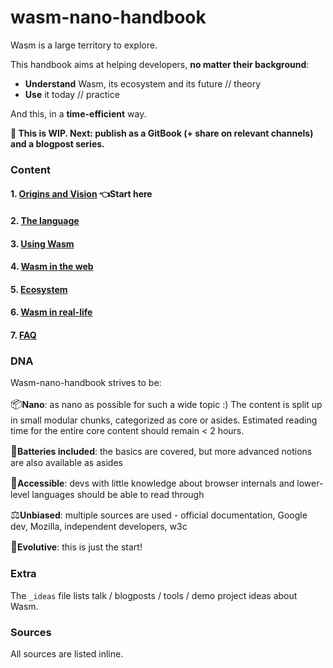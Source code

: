 # wasm-nano-handbook

Wasm is a large territory to explore.  

This handbook aims at helping developers, **no matter their background**:

* **Understand** Wasm, its ecosystem and its future // theory
* **Use** it today // practice   

And this, in a **time-efficient** way.    


**🚧 This is WIP.  Next: publish as a GitBook (+ share on relevant channels) and a blogpost series.**

### Content  

#### 1. [Origins and Vision][origin-and-vision]  **👈Start here** 
#### 2. [The language][language]     
#### 3. [Using Wasm][use]   
#### 4. [Wasm in the web][web]   
#### 5. [Ecosystem][ecosystem]   
#### 6. [Wasm in real-life][irl]    
#### 7. [FAQ][faq]   

[origin-and-vision]: https://github.com/maudnals/wasm-nano-handbook/blob/master/1-wasm-vision.md 
[language]: https://github.com/maudnals/wasm-nano-handbook/blob/master/2-wasm-language.md
[use]: https://github.com/maudnals/wasm-nano-handbook/blob/master/3-wasm-use.md
[web]: https://github.com/maudnals/wasm-nano-handbook/blob/master/4-wasm-web.md
[ecosystem]: https://github.com/maudnals/wasm-nano-handbook/blob/master/5-wasm-ecosystem-and-resources.md
[irl]: https://github.com/maudnals/wasm-nano-handbook/blob/master/6-wasm-irl.md
[faq]: https://github.com/maudnals/wasm-nano-handbook/blob/master/7-wasm-disambiguations-and-faq.md


### DNA 
Wasm-nano-handbook strives to be:  

<span style="font-size:larger;">📦</span>**Nano**: as nano as possible for such a wide topic :) The content is split up in small modular chunks, categorized as core or asides. Estimated reading time for the entire core content should remain < 2 hours.   

<span style="font-size:larger;">🔋</span>**Batteries included**: the basics are covered, but more advanced notions are also available as asides  

<span style="font-size:larger;">🧘‍</span>**Accessible**: devs with little knowledge about browser internals and lower-level languages should be able to read through

<span style="font-size:larger;">⚖️</span>**Unbiased**: multiple sources are used - official documentation, Google dev, Mozilla, independent developers, w3c 

<span style="font-size:larger;">🌱</span>**Evolutive**: this is just the start!  

### Extra 
The `_ideas` file lists talk / blogposts / tools / demo project ideas about Wasm. 

### Sources 
All sources are listed inline. 


